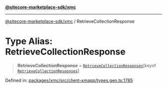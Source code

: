 [**@sitecore-marketplace-sdk/xmc**](../README.md)

***

[@sitecore-marketplace-sdk/xmc](../README.md) / RetrieveCollectionResponse

# Type Alias: RetrieveCollectionResponse

> **RetrieveCollectionResponse** = [`RetrieveCollectionResponses`](RetrieveCollectionResponses.md)\[keyof [`RetrieveCollectionResponses`](RetrieveCollectionResponses.md)\]

Defined in: [packages/xmc/src/client-xmapp/types.gen.ts:1785](https://github.com/Sitecore/sitecore-marketplace-sdk/blob/af886e6134b8d1079ef5b8ef70b7eb2f1d9c8aeb/packages/xmc/src/client-xmapp/types.gen.ts#L1785)
